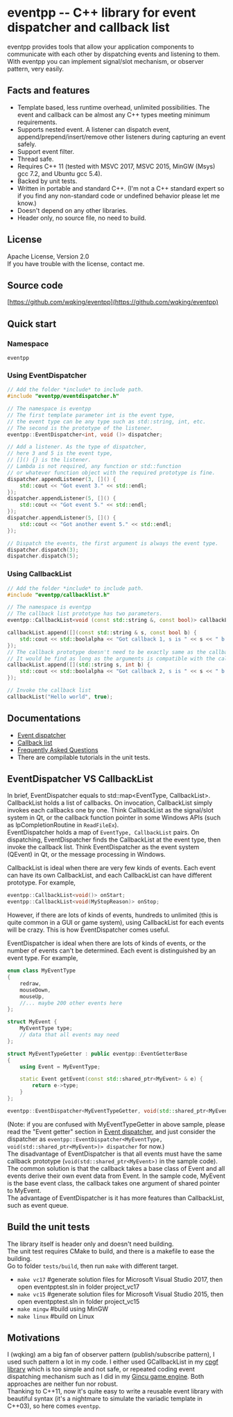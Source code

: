 # eventpp -- C++ library for event dispatcher and callback list

eventpp provides tools that allow your application components to communicate with each other by dispatching events and listening to them. With eventpp you can implement signal/slot mechanism, or observer pattern, very easily.

## Facts and features

- Template based, less runtime overhead, unlimited possibilities. The event and callback can be almost any C++ types meeting minimum requirements.
- Supports nested event. A listener can dispatch event, append/prepend/insert/remove other listeners during capturing an event safely.
- Support event filter.
- Thread safe.
- Requires C++ 11 (tested with MSVC 2017, MSVC 2015, MinGW (Msys) gcc 7.2, and Ubuntu gcc 5.4).
- Backed by unit tests.
- Written in portable and standard C++. (I'm not a C++ standard expert so if you find any non-standard code or undefined behavior please let me know.)
- Doesn't depend on any other libraries.
- Header only, no source file, no need to build.

## License

Apache License, Version 2.0  
If you have trouble with the license, contact me.

## Source code

[https://github.com/wqking/eventpp](https://github.com/wqking/eventpp)

## Quick start

### Namespace

`eventpp`

### Using EventDispatcher
```c++
// Add the folder *include* to include path.
#include "eventpp/eventdispatcher.h"

// The namespace is eventpp
// The first template parameter int is the event type,
// the event type can be any type such as std::string, int, etc.
// The second is the prototype of the listener.
eventpp::EventDispatcher<int, void ()> dispatcher;

// Add a listener. As the type of dispatcher,
// here 3 and 5 is the event type,
// []() {} is the listener.
// Lambda is not required, any function or std::function
// or whatever function object with the required prototype is fine.
dispatcher.appendListener(3, []() {
	std::cout << "Got event 3." << std::endl;
});
dispatcher.appendListener(5, []() {
	std::cout << "Got event 5." << std::endl;
});
dispatcher.appendListener(5, []() {
	std::cout << "Got another event 5." << std::endl;
});

// Dispatch the events, the first argument is always the event type.
dispatcher.dispatch(3);
dispatcher.dispatch(5);
```

### Using CallbackList
```c++
// Add the folder *include* to include path.
#include "eventpp/callbacklist.h"

// The namespace is eventpp
// The callback list prototype has two parameters.
eventpp::CallbackList<void (const std::string &, const bool)> callbackList;

callbackList.append([](const std::string & s, const bool b) {
	std::cout << std::boolalpha << "Got callback 1, s is " << s << " b is " << b << std::endl;
});
// The callback prototype doesn't need to be exactly same as the callback list.
// It would be find as long as the arguments is compatible with the callbacklist.
callbackList.append([](std::string s, int b) {
	std::cout << std::boolalpha << "Got callback 2, s is " << s << " b is " << b << std::endl;
});

// Invoke the callback list
callbackList("Hello world", true);
```

## Documentations

* [Event dispatcher](doc/eventdispatcher.md)
* [Callback list](doc/callbacklist.md)
* [Frequently Asked Questions](doc/faq.md)
* There are compilable tutorials in the unit tests.

## EventDispatcher VS CallbackList

In brief, EventDispatcher equals to std::map<EventType, CallbackList>.  
CallbackList holds a list of callbacks. On invocation, CallbackList simply invokes each callbacks one by one. Think CallbackList as the signal/slot system in Qt, or the callback function pointer in some Windows APIs (such as lpCompletionRoutine in `ReadFileEx`).  
EventDispatcher holds a map of `EventType, CallbackList` pairs. On dispatching, EventDispatcher finds the CallbackList at the event type, then invoke the callback list. Think EventDispatcher as the event system (QEvent) in Qt, or the message processing in Windows.  

CallbackList is ideal when there are very few kinds of events. Each event can have its own CallbackList, and each CallbackList can have different prototype. For example,
```c++
eventpp::CallbackList<void()> onStart;
eventpp::CallbackList<void(MyStopReason)> onStop;
```
However, if there are lots of kinds of events, hundreds to unlimited (this is quite common in a GUI or game system), using CallbackList for each events will be crazy. This is how EventDispatcher comes useful.  

EventDispatcher is ideal when there are lots of kinds of events, or the number of events can't be determined. Each event is distinguished by an event type. For example,
```c++
enum class MyEventType
{
	redraw,
	mouseDown,
	mouseUp,
	//... maybe 200 other events here
};

struct MyEvent {
	MyEventType type;
	// data that all events may need
};

struct MyEventTypeGetter : public eventpp::EventGetterBase
{
	using Event = MyEventType;

	static Event getEvent(const std::shared_ptr<MyEvent> & e) {
		return e->type;
	}
};

eventpp::EventDispatcher<MyEventTypeGetter, void(std::shared_ptr<MyEvent>)> dispatcher;
```
(Note: if you are confused with MyEventTypeGetter in above sample, please read the "Event getter" section in [Event dispatcher](doc/eventdispatcher.md), and just consider the dispatcher as `eventpp::EventDispatcher<MyEventType, void(std::shared_ptr<MyEvent>)> dispatcher` for now.)  
The disadvantage of EventDispatcher is that all events must have the same callback prototype (`void(std::shared_ptr<MyEvent>)` in the sample code). The common solution is that the callback takes a base class of Event and all events derive their own event data from Event. In the sample code, MyEvent is the base event class, the callback takes one argument of shared pointer to MyEvent.  
The advantage of EventDispatcher is it has more features than CallbackList, such as event queue.


## Build the unit tests

The library itself is header only and doesn't need building.  
The unit test requires CMake to build, and there is a makefile to ease the building.  
Go to folder `tests/build`, then run `make` with different target.
- `make vc17` #generate solution files for Microsoft Visual Studio 2017, then open eventpptest.sln in folder project_vc17
- `make vc15` #generate solution files for Microsoft Visual Studio 2015, then open eventpptest.sln in folder project_vc15
- `make mingw` #build using MinGW
- `make linux` #build on Linux

## Motivations

I (wqking) am a big fan of observer pattern (publish/subscribe pattern), I used such pattern a lot in my code. I either used GCallbackList in my [cpgf library](https://github.com/cpgf/cpgf) which is too simple and not safe, or repeated coding event dispatching mechanism such as I did in my [Gincu game engine](https://github.com/wqking/gincu). Both approaches are neither fun nor robust.  
Thanking to C++11, now it's quite easy to write a reusable event library with beautiful syntax (it's a nightmare to simulate the variadic template in C++03), so here comes `eventpp`.

